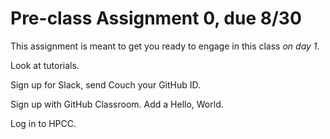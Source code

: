 # Pre-class Assignment 0, due 8/30

This assignment is meant to get you ready to engage in this class _on day 1_.

Look at tutorials.

Sign up for Slack, send Couch your GitHub ID.

Sign up with GitHub Classroom. Add a Hello, World.

Log in to HPCC.